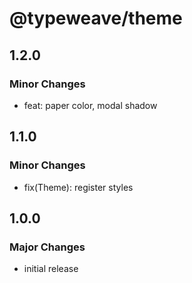 # @typeweave/theme

## 1.2.0

### Minor Changes

- feat: paper color, modal shadow

## 1.1.0

### Minor Changes

- fix(Theme): register styles

## 1.0.0

### Major Changes

- initial release
